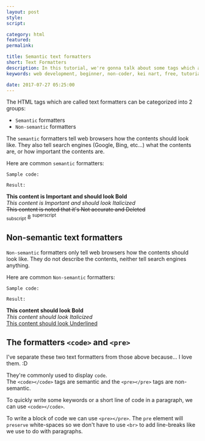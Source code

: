 ```yaml
---
layout: post
style:
script:

category: html
featured:
permalink:

title: Semantic text formatters
short: Text Formatters
description: In this tutorial, we're gonna talk about some tags which are used to format text contents. <br>They help us to emphasize important contents of webpages. <br>They're commonly used in main contents.
keywords: web development, beginner, non-coder, kei nart, free, tutorial, coding, programming, code nart, html, text, formatters, bold, italic, del, code, pre

date: 2017-07-27 05:25:00
---
```


The HTML tags which are called text formatters can be categorized into 2 groups:

- `Semantic` formatters
- `Non-semantic` formatters

The `semantic` formatters tell web browsers how the contents should look like.
They also tell search engines (Google, Bing, etc...) what the contents are, or
how important the contents are.

Here are common `semantic` formatters:

`Sample code:`
<script src="https://gist.github.com/codenart/0caa47c78c60f8d8c0551896a7524048.js">
</script>

`Result:`

**This content is Important and should look Bold**  
*This content is Important and should look Italicized*  
~~This content is noted that it's Not accurate and Deleted~~  
<sub>subscript</sub> 8 <sup>superscript</sup>

## Non-semantic text formatters

`Non-semantic` formatters only tell web browsers how the contents should look
like. They do not describe the contents, neither tell search engines anything.

Here are common `Non-semantic` formatters:

`Sample code:`
<script src="https://gist.github.com/codenart/22643c17d0fe52f8e0c7a85f2d26675e.js">
</script>

`Result:`

**This content should look Bold**  
*This content should look Italicized*  
<u>This content should look Underlined</u>

## The formatters `<code>` and `<pre>`

I've separate these two text formatters from those above because... I love them. :D

They're commonly used to display `code`.  
The `<code></code>` tags are semantic and the `<pre></pre>` tags are non-semantic.

To quickly write some keywords or a short line of code in a paragraph, we can
use `<code></code>`.

To write a block of code we can use `<pre></pre>`. The `pre` element will
`preserve` white-spaces so we don't have to use `<br>` to add line-breaks
like we use to do with paragraphs.
